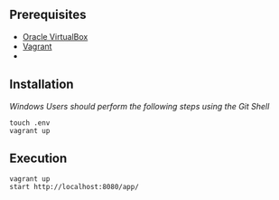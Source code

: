 ## Prerequisites
+ [Oracle VirtualBox](https://www.virtualbox.org/wiki/Downloads)
+ [Vagrant](https://www.vagrantup.com/downloads.html)
+ 
## Installation
*Windows Users should perform the following steps using the Git Shell*

```shell
touch .env
vagrant up
```

## Execution
```shell
vagrant up
start http://localhost:8080/app/
```
